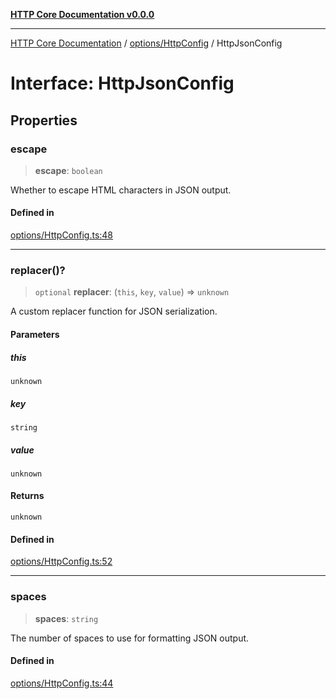[**HTTP Core Documentation v0.0.0**](../../../README.md)

***

[HTTP Core Documentation](../../../modules.md) / [options/HttpConfig](../README.md) / HttpJsonConfig

# Interface: HttpJsonConfig

## Properties

### escape

> **escape**: `boolean`

Whether to escape HTML characters in JSON output.

#### Defined in

[options/HttpConfig.ts:48](https://github.com/stonemjs/http-core/blob/89981cacc9858cf786fba9df03b328b6b56a5b75/src/options/HttpConfig.ts#L48)

***

### replacer()?

> `optional` **replacer**: (`this`, `key`, `value`) => `unknown`

A custom replacer function for JSON serialization.

#### Parameters

##### this

`unknown`

##### key

`string`

##### value

`unknown`

#### Returns

`unknown`

#### Defined in

[options/HttpConfig.ts:52](https://github.com/stonemjs/http-core/blob/89981cacc9858cf786fba9df03b328b6b56a5b75/src/options/HttpConfig.ts#L52)

***

### spaces

> **spaces**: `string`

The number of spaces to use for formatting JSON output.

#### Defined in

[options/HttpConfig.ts:44](https://github.com/stonemjs/http-core/blob/89981cacc9858cf786fba9df03b328b6b56a5b75/src/options/HttpConfig.ts#L44)
